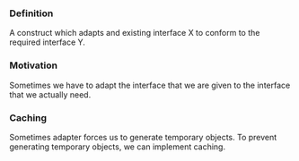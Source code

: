 ### Definition

A construct which adapts and existing interface X to conform to the required interface Y.

### Motivation

Sometimes we have to adapt the interface that we are given to the interface that we actually need.

### Caching

Sometimes adapter forces us to generate temporary objects.
To prevent generating temporary objects, we can implement caching.